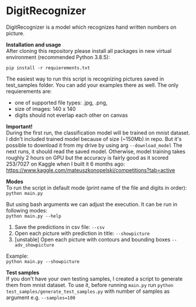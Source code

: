 # DigitRecognizer
DigitRecognizer is a model which recognizes hand written numbers on picture.

**Installation and usage**  
After cloning this repository please install all packages in new virtual environment (recommended Python 3.8.5):

```pip install -r requierements.txt```

The easiest way to run this script is recognizing pictures saved in test_samples folder. 
You can add your examples there as well. The only requierements are: 
* one of supported file types: .jpg, .png, 
* size of images: 140 x 140 
* digits should not everlap each other on canvas

**Important!**  
During the first run, the classification model will be trained on mnist dataset. 
I didn't included trained model because of size (~150Mb) in repo. 
But it's possible to download it from my drive by using arg ```--download_model```
The next runs, it should read the saved model. 
Otherwise, model training takes roughly 2 hours on GPU but the accuracy is fairly good as it scored 253/7027 on Kaggle when I built it 6 months ago: https://www.kaggle.com/mateuszkonopelski/competitions?tab=active



**Modes**  
To run the script in default mode (print name of the file and digits in order):  
```python main.py```   

But using bash arguments we can adjust the execution. It can be run in following modes:  
```python main.py --help```
1. Save the predictions in csv file: ```--csv```
1. Open each picture with prediction in title: ```--showpicture```
1. [unstable] Open each picture with contours and bounding boxes ```--adv_showpicture``` 

Example:   
```python main.py --showpicture```


**Test samples**  
If you don't have your own testing samples, I created a script to generate them from mnist dataset. 
To use it, before running ```main.py``` run ```python test_samples/generate_test_samples.py``` with 
number of samples as argument e.g. ```--samples=100```